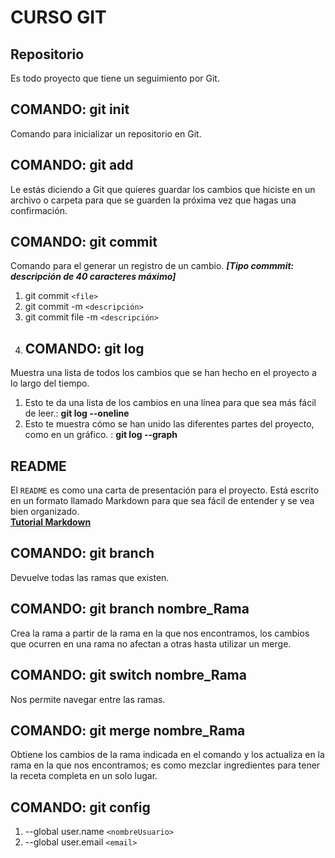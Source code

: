 # **CURSO GIT**
## Repositorio
Es todo proyecto que tiene un seguimiento por Git.
## COMANDO: git init
Comando para inicializar un repositorio en Git.
## COMANDO: git add
Le estás diciendo a Git que quieres guardar los cambios que hiciste en un archivo o carpeta para que se guarden la próxima vez que hagas una confirmación.
## COMANDO: git commit
Comando para el generar un registro de un cambio. ***[Tipo commmit: descripción de 40 caracteres máximo]***
1. git commit `<file>`
2. git commit -m `<descripción>`
3. git commit file -m `<descripción>`
4. ## COMANDO: git log
Muestra una lista de todos los cambios que se han hecho en el proyecto a lo largo del tiempo.
1. Esto te da una lista de los cambios en una línea para que sea más fácil de leer.: **git log --oneline**
2. Esto te muestra cómo se han unido las diferentes partes del proyecto, como en un gráfico.
: **git log --graph**
## README
El `README` es como una carta de presentación para el proyecto. Está escrito en un formato llamado Markdown para que sea fácil de entender y se vea bien organizado.<br>
[**Tutorial Markdown**](https://tutorialmarkdown.com/sintaxis)
## COMANDO: git branch 
Devuelve todas las ramas que existen.
## COMANDO: git branch nombre_Rama
Crea la rama a partir de la rama en la que nos encontramos, los cambios que ocurren en una rama no afectan a otras hasta utilizar un merge.
## COMANDO: git switch nombre_Rama
Nos permite navegar entre las ramas.
## COMANDO: git merge nombre_Rama
Obtiene los cambios de la rama indicada en el comando y los actualiza en la rama en la que nos encontramos; es como mezclar ingredientes para tener la receta completa en un solo lugar.
## COMANDO: git config
1. --global user.name `<nombreUsuario>`
2. --global user.email `<email>`